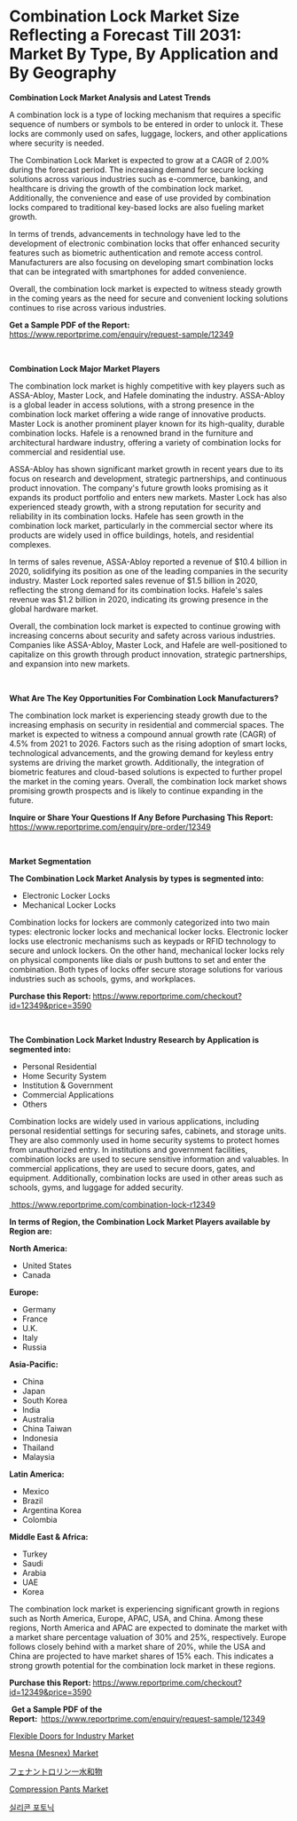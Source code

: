 <p><h1>Combination Lock Market Size Reflecting a Forecast Till 2031: Market By Type, By Application and By Geography</h1></p><p><strong>Combination Lock Market Analysis and Latest Trends</strong></p>
<p><p>A combination lock is a type of locking mechanism that requires a specific sequence of numbers or symbols to be entered in order to unlock it. These locks are commonly used on safes, luggage, lockers, and other applications where security is needed.</p><p>The Combination Lock Market is expected to grow at a CAGR of 2.00% during the forecast period. The increasing demand for secure locking solutions across various industries such as e-commerce, banking, and healthcare is driving the growth of the combination lock market. Additionally, the convenience and ease of use provided by combination locks compared to traditional key-based locks are also fueling market growth.</p><p>In terms of trends, advancements in technology have led to the development of electronic combination locks that offer enhanced security features such as biometric authentication and remote access control. Manufacturers are also focusing on developing smart combination locks that can be integrated with smartphones for added convenience.</p><p>Overall, the combination lock market is expected to witness steady growth in the coming years as the need for secure and convenient locking solutions continues to rise across various industries.</p></p>
<p><strong>Get a Sample PDF of the Report:&nbsp;</strong> <a href="https://www.reportprime.com/enquiry/request-sample/12349">https://www.reportprime.com/enquiry/request-sample/12349</a></p>
<p>&nbsp;</p>
<p><strong>Combination Lock Major Market Players</strong></p>
<p><p>The combination lock market is highly competitive with key players such as ASSA-Abloy, Master Lock, and Hafele dominating the industry. ASSA-Abloy is a global leader in access solutions, with a strong presence in the combination lock market offering a wide range of innovative products. Master Lock is another prominent player known for its high-quality, durable combination locks. Hafele is a renowned brand in the furniture and architectural hardware industry, offering a variety of combination locks for commercial and residential use.</p><p>ASSA-Abloy has shown significant market growth in recent years due to its focus on research and development, strategic partnerships, and continuous product innovation. The company's future growth looks promising as it expands its product portfolio and enters new markets. Master Lock has also experienced steady growth, with a strong reputation for security and reliability in its combination locks. Hafele has seen growth in the combination lock market, particularly in the commercial sector where its products are widely used in office buildings, hotels, and residential complexes.</p><p>In terms of sales revenue, ASSA-Abloy reported a revenue of $10.4 billion in 2020, solidifying its position as one of the leading companies in the security industry. Master Lock reported sales revenue of $1.5 billion in 2020, reflecting the strong demand for its combination locks. Hafele's sales revenue was $1.2 billion in 2020, indicating its growing presence in the global hardware market.</p><p>Overall, the combination lock market is expected to continue growing with increasing concerns about security and safety across various industries. Companies like ASSA-Abloy, Master Lock, and Hafele are well-positioned to capitalize on this growth through product innovation, strategic partnerships, and expansion into new markets.</p></p>
<p>&nbsp;</p>
<p><strong>What Are The Key Opportunities For Combination Lock Manufacturers?</strong></p>
<p><p>The combination lock market is experiencing steady growth due to the increasing emphasis on security in residential and commercial spaces. The market is expected to witness a compound annual growth rate (CAGR) of 4.5% from 2021 to 2026. Factors such as the rising adoption of smart locks, technological advancements, and the growing demand for keyless entry systems are driving the market growth. Additionally, the integration of biometric features and cloud-based solutions is expected to further propel the market in the coming years. Overall, the combination lock market shows promising growth prospects and is likely to continue expanding in the future.</p></p>
<p><strong>Inquire or Share Your Questions If Any Before Purchasing This Report:</strong> <a href="https://www.reportprime.com/enquiry/pre-order/12349">https://www.reportprime.com/enquiry/pre-order/12349</a></p>
<p>&nbsp;</p>
<p><strong>Market Segmentation</strong></p>
<p><strong>The Combination Lock Market Analysis by types is segmented into:</strong></p>
<p><ul><li>Electronic Locker Locks</li><li>Mechanical Locker Locks</li></ul></p>
<p><p>Combination locks for lockers are commonly categorized into two main types: electronic locker locks and mechanical locker locks. Electronic locker locks use electronic mechanisms such as keypads or RFID technology to secure and unlock lockers. On the other hand, mechanical locker locks rely on physical components like dials or push buttons to set and enter the combination. Both types of locks offer secure storage solutions for various industries such as schools, gyms, and workplaces.</p></p>
<p><strong>Purchase this Report:&nbsp;</strong><a href="https://www.reportprime.com/checkout?id=12349&price=3590">https://www.reportprime.com/checkout?id=12349&price=3590</a></p>
<p>&nbsp;</p>
<p><strong>The Combination Lock Market Industry Research by Application is segmented into:</strong></p>
<p><ul><li>Personal Residential</li><li>Home Security System</li><li>Institution & Government</li><li>Commercial Applications</li><li>Others</li></ul></p>
<p><p>Combination locks are widely used in various applications, including personal residential settings for securing safes, cabinets, and storage units. They are also commonly used in home security systems to protect homes from unauthorized entry. In institutions and government facilities, combination locks are used to secure sensitive information and valuables. In commercial applications, they are used to secure doors, gates, and equipment. Additionally, combination locks are used in other areas such as schools, gyms, and luggage for added security.</p></p>
<p><a href="https://www.reportprime.com/combination-lock-r12349">&nbsp;https://www.reportprime.com/combination-lock-r12349</a></p>
<p><strong>In terms of Region, the Combination Lock Market Players available by Region are:</strong></p>
<p>
    <p> <strong> North America: </strong>
        <ul>
            <li>United States</li>
            <li>Canada</li>
        </ul>
        </p> 
    <p> <strong> Europe: </strong>
        <ul>
            <li>Germany</li>
            <li>France</li>
            <li>U.K.</li>
            <li>Italy</li>
            <li>Russia</li>
        </ul>
        </p> 
    <p> <strong> Asia-Pacific: </strong>
        <ul>
            <li>China</li>
            <li>Japan</li>
            <li>South Korea</li>
            <li>India</li>
            <li>Australia</li>
            <li>China Taiwan</li>
            <li>Indonesia</li>
            <li>Thailand</li>
            <li>Malaysia</li>
        </ul>
        </p> 
    <p> <strong> Latin America: </strong>
        <ul>
            <li>Mexico</li>
            <li>Brazil</li>
            <li>Argentina Korea</li>
            <li>Colombia</li>
        </ul>
        </p> 
    <p> <strong> Middle East & Africa: </strong>
        <ul>
            <li>Turkey</li>
            <li>Saudi</li>
            <li>Arabia</li>
            <li>UAE</li>
            <li>Korea</li>
        </ul>
    </p>
    </p>
<p><p>The combination lock market is experiencing significant growth in regions such as North America, Europe, APAC, USA, and China. Among these regions, North America and APAC are expected to dominate the market with a market share percentage valuation of 30% and 25%, respectively. Europe follows closely behind with a market share of 20%, while the USA and China are projected to have market shares of 15% each. This indicates a strong growth potential for the combination lock market in these regions.</p></p>
<p><strong>Purchase this Report: </strong><a href="https://www.reportprime.com/checkout?id=12349&price=3590">https://www.reportprime.com/checkout?id=12349&price=3590</a></p>
<p>&nbsp;<strong>Get a Sample PDF of the Report:&nbsp;&nbsp;</strong><a href="https://www.reportprime.com/enquiry/request-sample/12349">https://www.reportprime.com/enquiry/request-sample/12349</a></p>
<p><strong></strong></p>
<p><p><a href="https://www.linkedin.com/pulse/flexible-doors-industry-market-size-reveals-best-marketing-0pyae">Flexible Doors for Industry Market</a></p><p><a href="https://www.linkedin.com/pulse/mesna-mesnex-market-share-evolution-growth-trends-2024--faw8e">Mesna (Mesnex) Market</a></p><p><a href="https://github.com/adcxff01450218/Market-Research-Report-List-2/blob/main/190537070416.md">フェナントロリン一水和物</a></p><p><a href="https://issuu.com/reportprime-2/docs/compression-pants-market-size-2030.pptx">Compression Pants Market</a></p><p><a href="https://github.com/Elenrrera7685/Market-Research-Report-List-1/blob/main/982476068011.md">실리콘 포토닉</a></p></p>